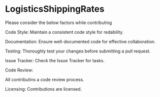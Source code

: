 # LogisticsShippingRates
Please consider the below factors while contributing

Code Style:
Maintain a consistent code style for redability.

Documentation:
Ensure well-documented code for effective collaboration.

Testing:
Thoroughly test your changes before submitting a pull request.

Issue Tracker:
Check the Issue Tracker for tasks.

Code Review:

All contributins a code review process.

Licensing:
Contributions are licensed.
